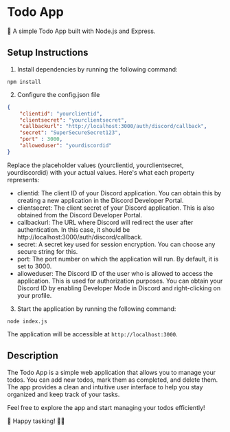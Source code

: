 # Todo App

📝 A simple Todo App built with Node.js and Express.

## Setup Instructions

1. Install dependencies by running the following command:
```shell
npm install
```

2. Configure the config.json file
```json
{
    "clientid": "yourclientid",
    "clientsecret": "yourclientsecret",
    "callbackurl": "http://localhost:3000/auth/discord/callback",
    "secret": "SuperSecureSecret123",
    "port" : 3000,
    "alloweduser": "yourdiscordid"
}
```
Replace the placeholder values (yourclientid, yourclientsecret, yourdiscordid) with your actual values. Here's what each property represents:

- clientid: The client ID of your Discord application. You can obtain this by creating a new application in the Discord Developer Portal.
- clientsecret: The client secret of your Discord application. This is also obtained from the Discord Developer Portal.
- callbackurl: The URL where Discord will redirect the user after authentication. In this case, it should be http://localhost:3000/auth/discord/callback.
- secret: A secret key used for session encryption. You can choose any secure string for this.
- port: The port number on which the application will run. By default, it is set to 3000.
- alloweduser: The Discord ID of the user who is allowed to access the application. This is used for authorization purposes. You can obtain your Discord ID by enabling Developer Mode in Discord and right-clicking on your profile.

3. Start the application by running the following command:
```shell
node index.js
```


   The application will be accessible at `http://localhost:3000`.

## Description

The Todo App is a simple web application that allows you to manage your todos. You can add new todos, mark them as completed, and delete them. The app provides a clean and intuitive user interface to help you stay organized and keep track of your tasks.

Feel free to explore the app and start managing your todos efficiently!

🚀 Happy tasking! 📅✅